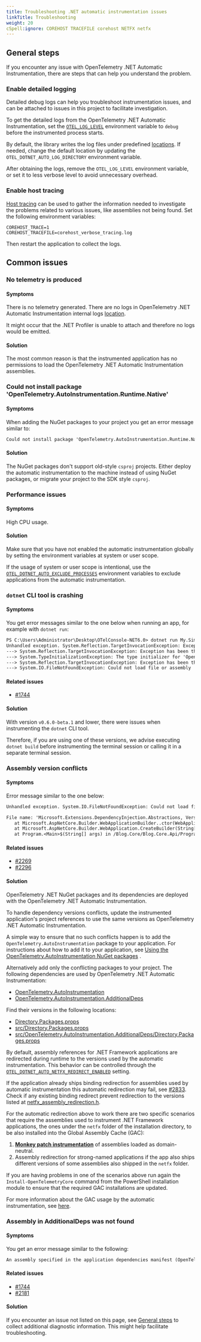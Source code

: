 ```yaml
---
title: Troubleshooting .NET automatic instrumentation issues
linkTitle: Troubleshooting
weight: 20
cSpell:ignore: COREHOST TRACEFILE corehost NETFX netfx 
---
```


## General steps

If you encounter any issue with OpenTelemetry .NET Automatic Instrumentation,
there are steps that can help you understand the problem.

### Enable detailed logging

Detailed debug logs can help you troubleshoot instrumentation issues, and can be
attached to issues in this project to facilitate investigation.

To get the detailed logs from the OpenTelemetry .NET Automatic Instrumentation,
set the [`OTEL_LOG_LEVEL`](./config#internal-logs) environment variable to
`debug` before the instrumented process starts.

By default, the library writes the log files under predefined
[locations](./config#internal-logs). If needed, change the default location by
updating the `OTEL_DOTNET_AUTO_LOG_DIRECTORY` environment variable.

After obtaining the logs, remove the `OTEL_LOG_LEVEL` environment variable, or
set it to less verbose level to avoid unnecessary overhead.

### Enable host tracing

[Host tracing](https://github.com/dotnet/runtime/blob/edd23fcb1b350cb1a53fa409200da55e9c33e99e/docs/design/features/host-tracing.md#host-tracing)
can be used to gather the information needed to investigate the problems related
to various issues, like assemblies not being found. Set the following
environment variables:

```terminal
COREHOST_TRACE=1
COREHOST_TRACEFILE=corehost_verbose_tracing.log
```

Then restart the application to collect the logs.

## Common issues

### No telemetry is produced

#### Symptoms

There is no telemetry generated. There are no logs in OpenTelemetry .NET
Automatic Instrumentation internal logs [location](./config#internal-logs).

It might occur that the .NET Profiler is unable to attach and therefore no logs
would be emitted.

#### Solution

The most common reason is that the instrumented application has no permissions
to load the OpenTelemetry .NET Automatic Instrumentation assemblies.

### Could not install package 'OpenTelemetry.AutoInstrumentation.Runtime.Native'

#### Symptoms

When adding the NuGet packages to your project you get an error message similar
to:

```txt
Could not install package 'OpenTelemetry.AutoInstrumentation.Runtime.Native 1.0.0-rc.1'. You are trying to install this package into a project that targets '.NETFramework,Version=v4.7.2', but the package does not contain any assembly references or content files that are compatible with that framework. For more information, contact the package author.
```

#### Solution

The NuGet packages don't support old-style `csproj` projects. Either deploy the
automatic instrumentation to the machine instead of using NuGet packages, or
migrate your project to the SDK style `csproj`.

### Performance issues

#### Symptoms

High CPU usage.

#### Solution

Make sure that you have not enabled the automatic instrumentation globally by
setting the environment variables at system or user scope.

If the usage of system or user scope is intentional, use the
[`OTEL_DOTNET_AUTO_EXCLUDE_PROCESSES`](./config#global-settings) environment
variables to exclude applications from the automatic instrumentation.

### `dotnet` CLI tool is crashing

#### Symptoms

You get error messages similar to the one below when running an app, for example
with `dotnet run`:

```txt
PS C:\Users\Administrator\Desktop\OTelConsole-NET6.0> dotnet run My.Simple.Console
Unhandled exception. System.Reflection.TargetInvocationException: Exception has been thrown by the target of an invocation.
---> System.Reflection.TargetInvocationException: Exception has been thrown by the target of an invocation.
---> System.TypeInitializationException: The type initializer for 'OpenTelemetry.AutoInstrumentation.Loader.Startup' threw an exception.
---> System.Reflection.TargetInvocationException: Exception has been thrown by the target of an invocation.
---> System.IO.FileNotFoundException: Could not load file or assembly 'Microsoft.Extensions.Configuration.Abstractions, Version=7.0.0.0, Culture=neutral, PublicKeyToken=adb9793829ddae60'. The system cannot find the file specified.
```

#### Related issues

- [#1744](https://github.com/open-telemetry/opentelemetry-dotnet-instrumentation/issues/1744)

#### Solution

With version `v0.6.0-beta.1` and lower, there were issues when instrumenting the
`dotnet` CLI tool.

Therefore, if you are using one of these versions, we advise executing
`dotnet build` before instrumenting the terminal session or calling it in a
separate terminal session.

### Assembly version conflicts

#### Symptoms

Error message similar to the one below:

```txt
Unhandled exception. System.IO.FileNotFoundException: Could not load file or assembly 'Microsoft.Extensions.DependencyInjection.Abstractions, Version=7.0.0.0, Culture=neutral, PublicKeyToken=adb9793829ddae60'. The system cannot find the file specified.

File name: 'Microsoft.Extensions.DependencyInjection.Abstractions, Version=7.0.0.0, Culture=neutral, PublicKeyToken=adb9793829ddae60'
   at Microsoft.AspNetCore.Builder.WebApplicationBuilder..ctor(WebApplicationOptions options, Action`1 configureDefaults)
   at Microsoft.AspNetCore.Builder.WebApplication.CreateBuilder(String[] args)
   at Program.<Main>$(String[] args) in /Blog.Core/Blog.Core.Api/Program.cs:line 26
```

#### Related issues

- [#2269](https://github.com/open-telemetry/opentelemetry-dotnet-instrumentation/issues/2269)
- [#2296](https://github.com/open-telemetry/opentelemetry-dotnet-instrumentation/issues/2296)

#### Solution

OpenTelemetry .NET NuGet packages and its dependencies are deployed with the
OpenTelemetry .NET Automatic Instrumentation.

To handle dependency versions conflicts, update the instrumented application's
project references to use the same versions as OpenTelemetry .NET Automatic
Instrumentation.

A simple way to ensure that no such conflicts happen is to add the
`OpenTelemetry.AutoInstrumentation` package to your application. For
instructions about how to add it to your application, see
[Using the OpenTelemetry.AutoInstrumentation NuGet packages](./nuget-packages) .

Alternatively add only the conflicting packages to your project. The following
dependencies are used by OpenTelemetry .NET Automatic Instrumentation:

- [OpenTelemetry.AutoInstrumentation](https://github.com/open-telemetry/opentelemetry-dotnet-instrumentation/blob/main/src/OpenTelemetry.AutoInstrumentation/OpenTelemetry.AutoInstrumentation.csproj)
- [OpenTelemetry.AutoInstrumentation.AdditionalDeps](https://github.com/open-telemetry/opentelemetry-dotnet-instrumentation/blob/main/src/OpenTelemetry.AutoInstrumentation.AdditionalDeps/Directory.Build.props)

Find their versions in the following locations:

- [Directory.Packages.props](https://github.com/open-telemetry/opentelemetry-dotnet-instrumentation/blob/main/Directory.Packages.props)
- [src/Directory.Packages.props](https://github.com/open-telemetry/opentelemetry-dotnet-instrumentation/blob/main/src/Directory.Packages.props)
- [src/OpenTelemetry.AutoInstrumentation.AdditionalDeps/Directory.Packages.props](https://github.com/open-telemetry/opentelemetry-dotnet-instrumentation/blob/main/src/OpenTelemetry.AutoInstrumentation.AdditionalDeps/Directory.Packages.props)

By default, assembly references for .NET Framework applications are redirected
during runtime to the versions used by the automatic instrumentation. This
behavior can be controlled through the
[`OTEL_DOTNET_AUTO_NETFX_REDIRECT_ENABLED`](./config#additional-settings)
setting.

If the application already ships binding redirection for assemblies used by
automatic instrumentation this automatic redirection may fail, see
[#2833](https://github.com/open-telemetry/opentelemetry-dotnet-instrumentation/issues/2833).
Check if any existing binding redirect prevent redirection to the versions
listed at
[netfx_assembly_redirection.h](https://github.com/open-telemetry/opentelemetry-dotnet-instrumentation/blob/main/src/OpenTelemetry.AutoInstrumentation.Native/netfx_assembly_redirection.h).

For the automatic redirection above to work there are two specific scenarios
that require the assemblies used to instrument .NET Framework applications, the
ones under the `netfx` folder of the installation directory, to be also
installed into the Global Assembly Cache (GAC):

1. [**Monkey patch instrumentation**](https://en.wikipedia.org/wiki/Monkey_patch#:~:text=Monkey%20patching%20is%20a%20technique,Python%2C%20Groovy%2C%20etc.)
   of assemblies loaded as domain-neutral.
2. Assembly redirection for strong-named applications if the app also ships
   different versions of some assemblies also shipped in the `netfx` folder.

If you are having problems in one of the scenarios above run again the
`Install-OpenTelemetryCore` command from the PowerShell installation module to
ensure that the required GAC installations are updated.

For more information about the GAC usage by the automatic instrumentation, see
[here](https://github.com/open-telemetry/opentelemetry-dotnet-instrumentation/issues/1906#issuecomment-1376292814).

### Assembly in AdditionalDeps was not found

#### Symptoms

You get an error message similar to the following:

```txt
An assembly specified in the application dependencies manifest (OpenTelemetry.AutoInstrumentation.AdditionalDeps.deps.json) was not found
```

#### Related issues

- [#1744](https://github.com/open-telemetry/opentelemetry-dotnet-instrumentation/issues/1744)
- [#2181](https://github.com/open-telemetry/opentelemetry-dotnet-instrumentation/issues/2181)

#### Solution

If you encounter an issue not listed on this page, see
[General steps](#general-steps) to collect additional diagnostic information.
This might help facilitate troubleshooting.
